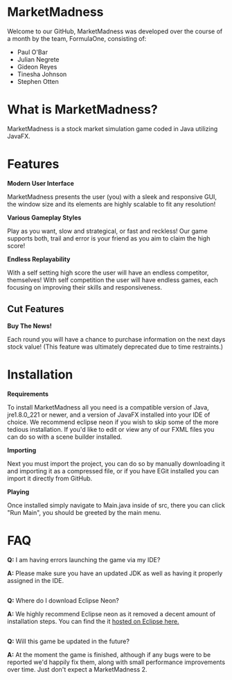 # MarketMadness

Welcome to our GitHub, MarketMadness was developed over the course of a month by the team, FormulaOne, consisting of:
- Paul O'Bar 
- Julian Negrete 
- Gideon Reyes
- Tinesha Johnson
- Stephen Otten

# What is MarketMadness?

MarketMadness is a stock market simulation game coded in Java utilizing JavaFX.


# Features

**Modern User Interface** 

MarketMadness presents the user (you) with a sleek and responsive GUI, the window size and its elements are highly scalable to fit any resolution!

**Various Gameplay Styles** 

Play as you want, slow and strategical, or fast and reckless! Our game supports both, trail and error is your friend as you aim to claim the high score!


**Endless Replayability** 

With a self setting high score the user will have an endless competitor, themselves! With self competition the user will have endless games, each focusing on improving their skills and responsiveness.

## Cut Features

**Buy The News!** 

Each round you will have a chance to purchase information on the next days stock value! (This feature was ultimately deprecated due to time restraints.)


# Installation
**Requirements**

To install MarketMadness all you need is a compatible version of Java, jre1.8.0_221 or newer, and a version of JavaFX installed into your IDE of choice. We recommend eclipse neon if you wish to skip some of the more tedious installation. If you'd like to edit or view any of our FXML files you can do so with a scene builder installed. 

**Importing** 

Next you must import the project, you can do so by manually downloading it and importing it as a compressed file, or if you have EGit installed you can import it directly from GitHub. 

**Playing** 

Once installed simply navigate to Main.java inside of src, there you can click "Run Main", you should be greeted by the main menu.




# FAQ

**Q:** I am having errors launching the game via my IDE?

**A:** Please make sure you have an updated JDK as well as having it properly assigned in the IDE.
##

**Q:** Where do I download Eclipse Neon?

**A:** We highly recommend Eclipse neon as it removed a decent amount of installation steps. You can find the it [hosted on Eclipse here.](https://www.eclipse.org/neon/)
##
**Q:** Will this game be updated in the future?

**A:** At the moment the game is finished, although if any bugs were to be reported we'd happily fix them, along with small performance improvements over time. Just don't expect a MarketMadness 2.
##
